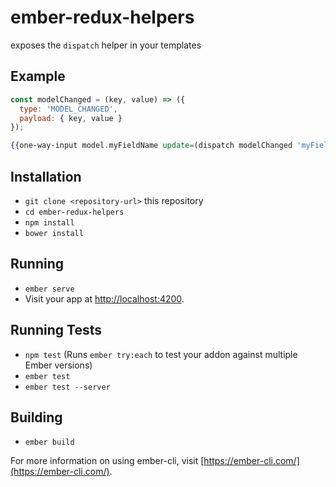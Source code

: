 # ember-redux-helpers

exposes the `dispatch` helper in your templates

## Example
```javascript
const modelChanged = (key, value) => ({
  type: 'MODEL_CHANGED',
  payload: { key, value }
});
```
```handlebars
{{one-way-input model.myFieldName update=(dispatch modelChanged 'myFieldName')}}
```

## Installation

* `git clone <repository-url>` this repository
* `cd ember-redux-helpers`
* `npm install`
* `bower install`

## Running

* `ember serve`
* Visit your app at [http://localhost:4200](http://localhost:4200).

## Running Tests

* `npm test` (Runs `ember try:each` to test your addon against multiple Ember versions)
* `ember test`
* `ember test --server`

## Building

* `ember build`

For more information on using ember-cli, visit [https://ember-cli.com/](https://ember-cli.com/).

